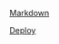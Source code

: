 [Markdown](https://GITHUB-USERNAME.github.io/rsschool-cv/cv)


[Deploy](https://GITHUB-USERNAME.github.io/rsschool-cv/)